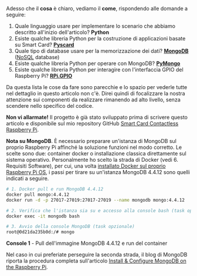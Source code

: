 Adesso che il **cosa** è chiaro, vediamo il **come**, rispondendo alle
domande a seguire:

1.  Quale linguaggio usare per implementare lo scenario che abbiamo
    descritto all'inizio dell'articolo? **Python**
2.  Esiste qualche libreria Python per la costruzione di applicazioni
    basate su Smart Card?
    <a href="https://pyscard.sourceforge.io/index.html" target="_blank"
    rel="noopener"><strong>Pyscard</strong></a>
3.  Quale tipo di database usare per la memorizzazione dei dati?
    <a href="https://www.mongodb.com/" target="_blank"
    rel="noopener"><strong>MongoDB</strong></a>
    (<a href="https://it.wikipedia.org/wiki/NoSQL" target="_blank"
    rel="noopener">NoSQL</a> database)
4.  Esiste qualche libreria Python per operare con MongoDB?
    <a href="https://pymongo.readthedocs.io/en/stable/" target="_blank"
    rel="noopener"><strong>PyMongo</strong></a>
5.  Esiste qualche libreria Python per interagire con l'interfaccia GPIO
    del Raspberry
    Pi? **<a href="https://pypi.org/project/RPi.GPIO/" target="_blank"
    rel="noopener"><span class="pl-v">RPi</span>.<span
    class="pl-v">GPIO</span></a>**

Da questa lista le cose da fare sono parecchie e lo spazio per vederle
tutte nel dettaglio in questo articolo non c'è. Direi quindi di
focalizzare la nostra attenzione sui componenti da realizzare rimanendo
ad alto livello, senza scendere nello specifico del codice.

**Non vi allarmate!** Il progetto è già stato sviluppato prima di
scrivere questo articolo e disponibile sul mio repository GitHub
<a href="https://github.com/amusarra/smartcard-contactless-raspberry-pi"
target="_blank" rel="noopener">Smart Card Contactless Raspberry Pi</a>.

**Nota su MongoDB**. È necessario preparare un'istanza di MongoDB sul
proprio Raspberry Pi affinché la soluzione funzioni nel modo corretto.
Le scelte sono due: container docker o installazione classica
direttamente sul sistema operativo. Personalmente ho scelto la strada di
Docker (vedi 6. Requisiti Software), per cui, una volta
<a href="https://docs.docker.com/engine/install/debian/" target="_blank"
rel="noopener">installato Docker sul proprio Raspberry Pi OS</a>, i
passi per tirare su un'istanza MongoDB 4.4.12 sono quelli indicati a
seguire.

```bash
# 1. Docker pull e run MongoDB 4.4.12
docker pull mongo:4.4.12
docker run -d -p 27017-27019:27017-27019 --name mongodb mongo:4.4.12

# 2. Verifica che l'istanza sia su e accesso alla console bash (task opzionale)
docker exec -it mongodb bash

# 3. Avvio della console MongoDB (task opzionale)
root@0d21da235b0d:/# mongo
```
**Console 1** - Pull dell'immagine MongoDB 4.4.12 e run del container

Nel caso in cui preferiate perseguire la seconda strada, il blog di
MongoDB riporta la procedura completa sull'articolo <a
href="https://www.mongodb.com/developer/how-to/mongodb-on-raspberry-pi/"
target="_blank" rel="noopener">Install &amp; Configure MongoDB on the
Raspberry Pi</a>.